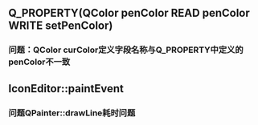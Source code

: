 ##  Q_PROPERTY(QColor penColor READ penColor WRITE setPenColor)
### 问题：QColor curColor定义字段名称与Q_PROPERTY中定义的penColor不一致

## IconEditor::paintEvent
### 问题QPainter::drawLine耗时问题